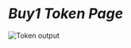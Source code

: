 # _Buy1 Token Page_
![Token output](https://user-images.githubusercontent.com/107872928/211577696-08309621-fed4-4a1f-8f74-866440f7cfbc.png)
